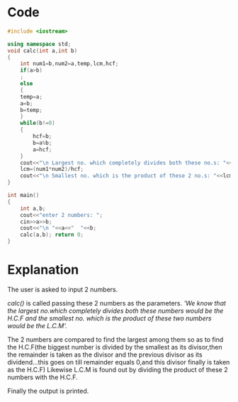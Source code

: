 # Code
```cpp
#include <iostream>

using namespace std;
void calc(int a,int b)
{
    int num1=b,num2=a,temp,lcm,hcf;
    if(a>b)
    ;
    else 
    {
    temp=a;
    a=b;
    b=temp;
    }
    while(b!=0)
    {
        hcf=b;
        b=a%b;
        a=hcf;   
    }
    cout<<"\n Largest no. which completely divides both these no.s: "<<hcf;
    lcm=(num1*num2)/hcf;
    cout<<"\n Smallest no. which is the product of these 2 no.s: "<<lcm;
}

int main()
{
    int a,b;
    cout<<"enter 2 numbers: ";
    cin>>a>>b;
    cout<<"\n "<<a<<"  "<<b;
    calc(a,b); return 0;
}

```

# Explanation
The user is asked to input 2 numbers.

*calc()* is called passing these 2 numbers as the parameters.
*'We know that the largest no.which completely divides both these numbers would be the
H.C.F and the smallest no. which is the product of these two numbers would be the L.C.M'.*

The 2 numbers are compared to find the largest among them so as to find the H.C.F(the 
biggest number is divided by the smallest as its divisor,then the remainder is taken as 
the divisor and the previous divisor as its dividend...this goes on till remainder equals
0,and this divisor finally is taken as the H.C.F)
Likewise L.C.M is found out by dividing the product of these 2 numbers with the H.C.F.

Finally the output is printed.
